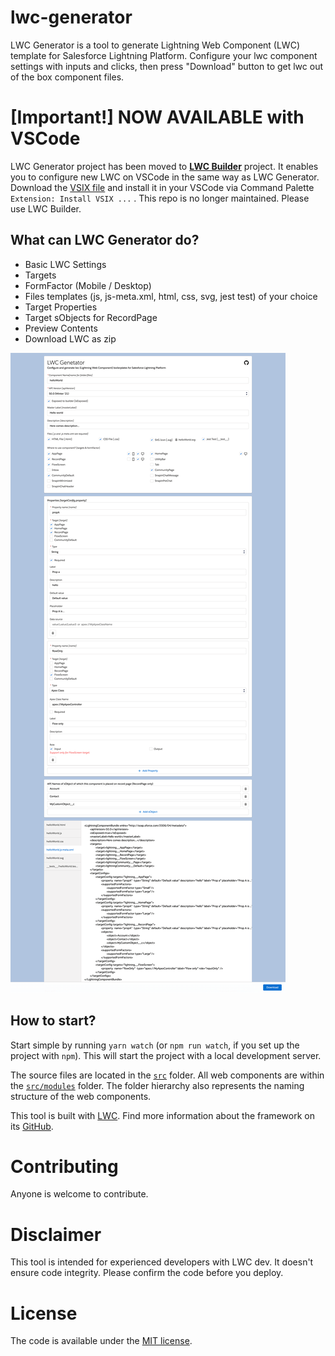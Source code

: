 # lwc-generator
LWC Generator is a tool to generate Lightning Web Component (LWC) template for Salesforce Lightning Platform.
Configure your lwc component settings with inputs and clicks, then press "Download" button to get lwc out of the box component files.

# [Important!] NOW AVAILABLE with VSCode
LWC Generator project has been moved to [__LWC Builder__](https://github.com/developerforce/lwc-builder) project. It enables you to configure new LWC on VSCode in the same way as LWC Generator. Download the [VSIX file](https://github.com/developerforce/lwc-builder/tree/main/generated-assets) and install it in your VSCode via Command Palette `Extension: Install VSIX ...` . 
This repo is no longer maintained. Please use LWC Builder.

## What can LWC Generator do?
- Basic LWC Settings
- Targets
- FormFactor (Mobile / Desktop)
- Files templates (js, js-meta.xml, html, css, svg, jest test) of your choice
- Target Properties
- Target sObjects for RecordPage
- Preview Contents
- Download LWC as zip

![Entire app](resources/screenshot.png)

## How to start?

Start simple by running `yarn watch` (or `npm run watch`, if you set up the project with `npm`). This will start the project with a local development server.

The source files are located in the [`src`](./src) folder. All web components are within the [`src/modules`](./src/modules) folder. The folder hierarchy also represents the naming structure of the web components.

This tool is built with [LWC](https://lwc.dev).
Find more information about the framework on its [GitHub](https://github.com/muenzpraeger/create-lwc-app).

# Contributing
Anyone is welcome to contribute.

# Disclaimer
This tool is intended for experienced developers with LWC dev.
It doesn't ensure code integrity. Please confirm the code before you deploy.

# License
The code is available under the [MIT license](https://github.com/ninoish/lwc-generator/blob/main/LICENSE).
